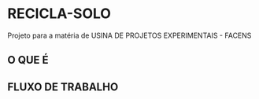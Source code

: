 # RECICLA-SOLO
Projeto para a matéria de USINA DE PROJETOS EXPERIMENTAIS - FACENS

## O QUE É

## FLUXO DE TRABALHO


